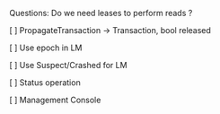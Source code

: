 Questions:
    Do we need leases to perform reads ?

[ ] PropagateTransaction -> Transaction, bool released

[ ] Use epoch in LM

[ ] Use Suspect/Crashed for LM

[ ] Status operation

[ ] Management Console

